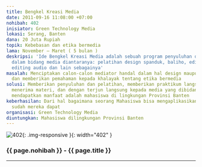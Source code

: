 ```yaml
---
title: Bengkel Kreasi Media
date: 2011-09-16 11:08:00 +07:00
nohibah: 402
inisiator: Green Technology Media
lokasi: Serang, Banten
dana: 20 Juta Rupiah
topik: Kebebasan dan etika bermedia
lama: November – Maret ( 5 bulan )
deskripsi: 'Ide Bengkel Kreasi Media adalah sebuah program penyuluhan dan pelatihan
  dalam bidang media diantaranya: pelatihan design spanduk, baliho, editing video,
  editing audio dan lain sebagainya'
masalah: Menciptakan calon-calon mediator handal dalam hal design maupun editing animasi
  dan memberikan pemahaman kepada khalayak tentang etika bermedia
solusi: Memberikan penyuluhan dan pelatihan, memberikan praktikum langsung setelah
  menerima materi, dan dengan terjun langsung kepada media yang dibidangi. Pihak yang
  mendapatkan manfaat adalah mahasiswa di lingkungan Provinsi Banten
keberhasilan: Dari hal bagaimana seorang Mahasiswa bisa mengaplikasikan dari apa yang
  sudah mereka dapat
organisasi: Green Technology Media
diuntungkan: Mahasiswa dilingkungan Provinsi Banten
---
```


![402](/static/img/hibahcmb/402.png){: .img-responsive }{: width="402" }

### {{ page.nohibah }} - {{ page.title }}

---
